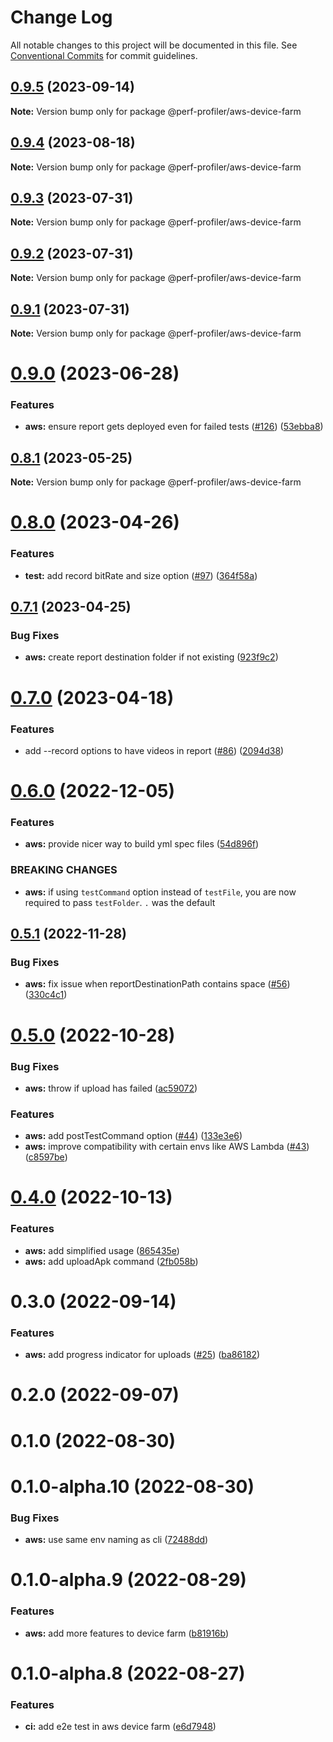 # Change Log

All notable changes to this project will be documented in this file.
See [Conventional Commits](https://conventionalcommits.org) for commit guidelines.

## [0.9.5](https://github.com/bamlab/android-performance-profiler/compare/@perf-profiler/aws-device-farm@0.9.4...@perf-profiler/aws-device-farm@0.9.5) (2023-09-14)

**Note:** Version bump only for package @perf-profiler/aws-device-farm

## [0.9.4](https://github.com/bamlab/android-performance-profiler/compare/@perf-profiler/aws-device-farm@0.9.3...@perf-profiler/aws-device-farm@0.9.4) (2023-08-18)

**Note:** Version bump only for package @perf-profiler/aws-device-farm

## [0.9.3](https://github.com/bamlab/android-performance-profiler/compare/@perf-profiler/aws-device-farm@0.9.2...@perf-profiler/aws-device-farm@0.9.3) (2023-07-31)

**Note:** Version bump only for package @perf-profiler/aws-device-farm

## [0.9.2](https://github.com/bamlab/android-performance-profiler/compare/@perf-profiler/aws-device-farm@0.9.1...@perf-profiler/aws-device-farm@0.9.2) (2023-07-31)

**Note:** Version bump only for package @perf-profiler/aws-device-farm

## [0.9.1](https://github.com/bamlab/android-performance-profiler/compare/@perf-profiler/aws-device-farm@0.9.0...@perf-profiler/aws-device-farm@0.9.1) (2023-07-31)

**Note:** Version bump only for package @perf-profiler/aws-device-farm

# [0.9.0](https://github.com/bamlab/android-performance-profiler/compare/@perf-profiler/aws-device-farm@0.8.1...@perf-profiler/aws-device-farm@0.9.0) (2023-06-28)

### Features

- **aws:** ensure report gets deployed even for failed tests ([#126](https://github.com/bamlab/android-performance-profiler/issues/126)) ([53ebba8](https://github.com/bamlab/android-performance-profiler/commit/53ebba82a1d0aca24c27e7b0ca3012d2944e88d0))

## [0.8.1](https://github.com/bamlab/android-performance-profiler/compare/@perf-profiler/aws-device-farm@0.8.0...@perf-profiler/aws-device-farm@0.8.1) (2023-05-25)

**Note:** Version bump only for package @perf-profiler/aws-device-farm

# [0.8.0](https://github.com/bamlab/android-performance-profiler/compare/@perf-profiler/aws-device-farm@0.7.1...@perf-profiler/aws-device-farm@0.8.0) (2023-04-26)

### Features

- **test:** add record bitRate and size option ([#97](https://github.com/bamlab/android-performance-profiler/issues/97)) ([364f58a](https://github.com/bamlab/android-performance-profiler/commit/364f58a973ad336e1e810b6c6b83c48c709c6ead))

## [0.7.1](https://github.com/bamlab/android-performance-profiler/compare/@perf-profiler/aws-device-farm@0.7.0...@perf-profiler/aws-device-farm@0.7.1) (2023-04-25)

### Bug Fixes

- **aws:** create report destination folder if not existing ([923f9c2](https://github.com/bamlab/android-performance-profiler/commit/923f9c23c293104af79bb8594bd4deefab9fa03b))

# [0.7.0](https://github.com/bamlab/android-performance-profiler/compare/@perf-profiler/aws-device-farm@0.6.0...@perf-profiler/aws-device-farm@0.7.0) (2023-04-18)

### Features

- add --record options to have videos in report ([#86](https://github.com/bamlab/android-performance-profiler/issues/86)) ([2094d38](https://github.com/bamlab/android-performance-profiler/commit/2094d38845a8e96696fea94e91a91cc9f174931d))

# [0.6.0](https://github.com/bamlab/android-performance-profiler/compare/@perf-profiler/aws-device-farm@0.5.1...@perf-profiler/aws-device-farm@0.6.0) (2022-12-05)

### Features

- **aws:** provide nicer way to build yml spec files ([54d896f](https://github.com/bamlab/android-performance-profiler/commit/54d896f2166aae4662d19ce4569d0c105ee84f29))

### BREAKING CHANGES

- **aws:** if using `testCommand` option instead of `testFile`, you are now required to pass `testFolder`. `.` was the default

## [0.5.1](https://github.com/bamlab/android-performance-profiler/compare/@perf-profiler/aws-device-farm@0.5.0...@perf-profiler/aws-device-farm@0.5.1) (2022-11-28)

### Bug Fixes

- **aws:** fix issue when reportDestinationPath contains space ([#56](https://github.com/bamlab/android-performance-profiler/issues/56)) ([330c4c1](https://github.com/bamlab/android-performance-profiler/commit/330c4c1d7137d85fa7ac6f1b2a6ea51569f1f9e4))

# [0.5.0](https://github.com/bamlab/android-performance-profiler/compare/@perf-profiler/aws-device-farm@0.4.0...@perf-profiler/aws-device-farm@0.5.0) (2022-10-28)

### Bug Fixes

- **aws:** throw if upload has failed ([ac59072](https://github.com/bamlab/android-performance-profiler/commit/ac5907227b30ff353f5d7f28c54e78d9d62a8351))

### Features

- **aws:** add postTestCommand option ([#44](https://github.com/bamlab/android-performance-profiler/issues/44)) ([133e3e6](https://github.com/bamlab/android-performance-profiler/commit/133e3e64c9dea3d602e0755bf5a1a162cdcc2397))
- **aws:** improve compatibility with certain envs like AWS Lambda ([#43](https://github.com/bamlab/android-performance-profiler/issues/43)) ([c8597be](https://github.com/bamlab/android-performance-profiler/commit/c8597be91ca19d51a47d2466aead8bb51fbdbc05))

# [0.4.0](https://github.com/bamlab/android-performance-profiler/compare/@perf-profiler/aws-device-farm@0.3.0...@perf-profiler/aws-device-farm@0.4.0) (2022-10-13)

### Features

- **aws:** add simplified usage ([865435e](https://github.com/bamlab/android-performance-profiler/commit/865435e35540a108a4af9c47e124b25819f05df2))
- **aws:** add uploadApk command ([2fb058b](https://github.com/bamlab/android-performance-profiler/commit/2fb058bd204526f48e63b7a25211309228b8740e))

# 0.3.0 (2022-09-14)

### Features

- **aws:** add progress indicator for uploads ([#25](https://github.com/bamlab/android-performance-profiler/issues/25)) ([ba86182](https://github.com/bamlab/android-performance-profiler/commit/ba8618260c0662bc6581123b123ac6418c020ccf))

# 0.2.0 (2022-09-07)

# 0.1.0 (2022-08-30)

# 0.1.0-alpha.10 (2022-08-30)

### Bug Fixes

- **aws:** use same env naming as cli ([72488dd](https://github.com/bamlab/android-performance-profiler/commit/72488dd4c1846cc9fe406699ae7efc0483276de3))

# 0.1.0-alpha.9 (2022-08-29)

### Features

- **aws:** add more features to device farm ([b81916b](https://github.com/bamlab/android-performance-profiler/commit/b81916bab7b3e1df67c8f21383f294d6fc571c50))

# 0.1.0-alpha.8 (2022-08-27)

### Features

- **ci:** add e2e test in aws device farm ([e6d7948](https://github.com/bamlab/android-performance-profiler/commit/e6d79489a938ed3dc059288c3b90d28a331fb6a6))
